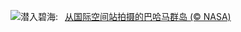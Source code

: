 ![](https://www.bing.com/th?id=OHR.BahamasSpace_ZH-CN8053657656_UHD.jpg&w=1000)潜入碧海:&nbsp;&ensp;[从国际空间站拍摄的巴哈马群岛 (© NASA)](https://www.bing.com/th?id=OHR.BahamasSpace_ZH-CN8053657656_UHD.jpg)
<br><br/>

